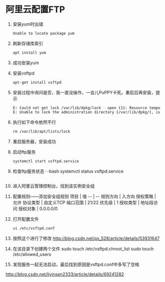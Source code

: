 # 阿里云配置FTP

1. 安装yum时出错
    ```bash
    Unable to locate package yum
    ```
2. 刷新存储库索引    
    ```bash
    apt install yum
    ```
3. 成功安装yum
4. 安装vsftpd
    ```bash
    apt-get install vsftpd
    ```
5. 安装过程中询问是否，我一直没操作，一会儿PuPPY卡死。重启后再安装，提示
    ```bash
    E: Could not get lock /var/lib/dpkg/lock - open (11: Resource temporarily unavailable)
    E: Unable to lock the administration directory (/var/lib/dpkg/), is another process using it?
    ```
6. 执行如下命令依然不行
    ```bash
    rm /var/lib/apt/lists/lock
    ```
7. 重启服务器，安装成功
8. 启动ftp服务
    ```bash
    systemctl start vsftpd.service
    ```
9. 检查ftp服务状态
    ···bash
    systemctl status vsftpd.service
    ```
10. 进入阿里云管理控制台，找到该实例安全组
11. 配置规则——添加安全组规则
    项目 | 值
    -- | --
    规则方向 | 入方向
    授权策略 | 允许
    协议类型 | 自定义TCP
    端口范围 | 21/22
    优先级 | 1
    授权类型 | 地址段访问
    授权对象 | 0.0.0.0/0
12. 打开配置文件
    ```bash
    vi /etc/vsftpd.conf
    ```
13. 按照这个进行了修改
http://blog.csdn.net/px_528/article/details/53931647

14. 在该目录下创建两个文件
sudo touch /etc/vsftpd.chroot_list
sudo touch /etc/allowed_users

15. 发现服务一起无法启动，最后找到原因是vsftpd.conf中多写了空格


http://blog.csdn.net/liyinsen2333/article/details/69241282
